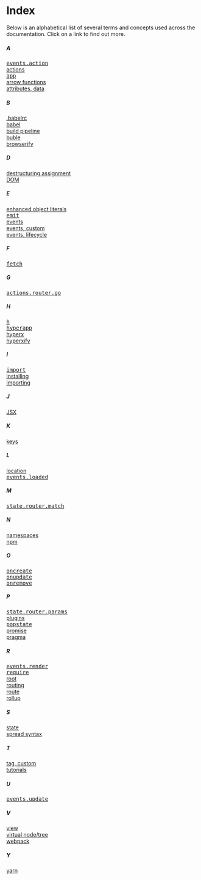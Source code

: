 # Index

Below is an alphabetical list of several terms and concepts used across the documentation. Click on a link to find out more.

##### A
[<samp>events.action</samp>](/docs/api.md#events-action)<br>
[actions](/docs/core.md#actions)<br>
[<samp>app</samp>](/docs/api.md#app)<br>
[arrow functions](https://developer.mozilla.org/en/docs/Web/JavaScript/Reference/Functions/Arrow_functions)<br>
[attributes, data](/docs/virtual-nodes.md#data-attributes)<br>

##### B
[.babelrc](https://babeljs.io/docs/usage/babelrc/)<br>
[babel](https://github.com/babel/babel)<br>
[build pipeline](/docs/getting-started.md#build-pipeline)<br>
[buble](https://gitlab.com/Rich-Harris/buble)<br>
[browserify](https://github.com/substack/node-browserify)<br>

##### D
[destructuring assignment](https://developer.mozilla.org/en-US/docs/Web/JavaScript/Reference/Operators/Destructuring_assignment)<br>
[DOM](https://developer.mozilla.org/en-US/docs/Web/API/Document_Object_Model/Introduction)<br>

##### E
[enhanced object literals](https://developer.mozilla.org/en-US/docs/Web/JavaScript/Guide/Grammar_and_Types#Enhanced_Object_literals)<br>
[<samp>emit</samp>](/docs/api.md#emit)<br>
[events](/docs/core.md#events)<br>
[events, custom](/docs/core.md#custom-events)<br>
[events, lifecycle](/docs/lifecycle-events.md)<br>

##### F
[<samp>fetch</samp>](https://developer.mozilla.org/en-US/docs/Web/API/Fetch_API)<br>

##### G
[<samp>actions.router.go</samp>](/docs/routing.md#actions-go)<br>

##### H
[<samp>h</samp>](/docs/api.md#h)<br>
[<samp>hyperapp</samp>](https://github.com/hyperapp/hyperapp/blob/master/src/index.js)<br>
[hyperx](/docs/hyperx.md)<br>
[hyperxify](https://github.com/substack/hyperxify)<br>

##### I
[<samp>import</samp>](https://developer.mozilla.org/en-US/docs/Web/JavaScript/Reference/Statements/import)<br>
[installing](/docs/getting-started.md#installing)<br>
[importing](/docs/getting-started.md#importing)<br>

##### J
[JSX](/docs/jsx.md)<br>

##### K
[keys](/docs/virtual-nodes.md#keys)<br>

##### L
[location](https://developer.mozilla.org/en-US/docs/Web/API/Location)<br>
[<samp>events.loaded</samp>](/docs/api.md#events-loaded)<br>

##### M
<samp>[state.router.match](/docs/routing.md#state-match)</samp><br>

##### N
[namespaces](/docs/core.md#namespaces)<br>
[npm](https://www.npmjs.com/)<br>

##### O
[<samp>oncreate</samp>](/docs/lifecycle-events.md#oncreate)<br>
[<samp>onupdate</samp>](/docs/lifecycle-events.md#onupdate)<br>
[<samp>onremove</samp>](/docs/lifecycle-events.md#onremove)<br>

##### P
[<samp>state.router.params</samp>](/docs/routing.md#state-params)<br>
[plugins](/docs/core.md#plugins)<br>
[<samp>popstate</samp>](https://developer.mozilla.org/en-US/docs/Web/Events/popstate)<br>
[promise](https://developer.mozilla.org/en-US/docs/Web/JavaScript/Reference/Global_Objects/Promise)<br>
[pragma](https://babeljs.io/docs/plugins/transform-react-jsx/#optionspragma)<br>

##### R
[<samp>events.render</samp>](/docs/api.md#events-render)<br>
[<samp>require</samp>](https://nodejs.org/api/modules.html#modules_module_require_id)<br>
[root](/docs/core.md#root)<br>
[routing](/docs/routing.md)<br>
[route](/docs/routing.md#router-route)<br>
[rollup](https://github.com/rollup/rollup)<br>

##### S
[state](/docs/core.md#view-and-state)<br>
[spread syntax](https://developer.mozilla.org/en-US/docs/Web/JavaScript/Reference/Operators/Spread_operator)<br>

##### T
[tag, custom](/docs/custom-tags.md)<br>
[tutorials](/docs/tutorials.md)<br>

##### U
[<samp>events.update</samp>](/docs/api.md#events-update)<br>

##### V
[view](/docs/core.md#view-and-state)<br>
[virtual node/tree](/docs/virtual-nodes.md)<br>
[webpack](https://github.com/webpack/webpack)<br>

##### Y
[yarn](https://github.com/yarnpkg/yarn)<br>
